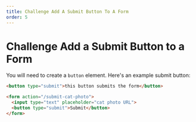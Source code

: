 ```yaml
---
title: Challenge Add A Submit Button To A Form
order: 5
---
```

# Challenge Add a Submit Button to a Form

You will need to create a `button` element. Here's an example submit button:

```html
<button type="submit">this button submits the form</button>
```

```html
<form action="/submit-cat-photo">
  <input type="text" placeholder="cat photo URL">
  <button type="submit">Submit</button>
</form>
```
